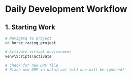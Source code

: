 # Daily Development Workflow

## 1. Starting Work
```bash
# Navigate to project
cd horse_racing_project

# Activate virtual environment
venv\Scripts\activate

# Check for new DRF file
# Place new DRF in data/raw/ (old one will be ignored)
